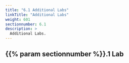 ```yaml
---
title: "6.1 Additional Labs"
linkTitle: "Additional Labs"
weight: 601
sectionnumber: 6.1
description: >
  Additional Labs.
---
```



## {{% param sectionnumber %}}.1 Lab
